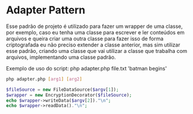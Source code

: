 # Adapter Pattern

Esse padrão de projeto é utilizado para fazer um wrapper de uma classe,
por exemplo, caso eu tenha uma classe para escrever e ler conteúdos em
arquivos e queira criar uma outra classe para fazer isso de forma criptografada
eu não preciso extender a classe anterior, mas sim utilizar esse padrão,
criando uma classe que vai utilizar a classe que trabalha com arquivos,
implementando uma classe padrão.

Exemplo de uso do script: php adapter.php file.txt 'batman begins'

```bash
php adapter.php [arg1] [arg2]
```

```php
$fileSource = new FileDataSource($argv[1]);
$wrapper = new EncryptionDecorator($fileSource);
echo $wrapper->writeData($argv[2])."\n";
echo $wrapper->readData()."\n";
```